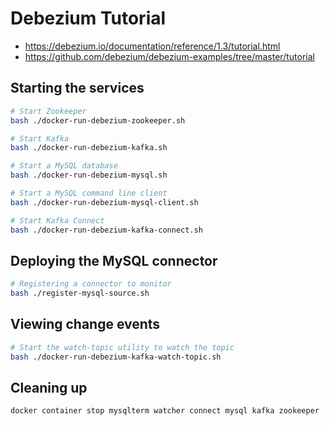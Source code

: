 # Debezium Tutorial

- https://debezium.io/documentation/reference/1.3/tutorial.html
- https://github.com/debezium/debezium-examples/tree/master/tutorial

## Starting the services

```bash
# Start Zookeeper
bash ./docker-run-debezium-zookeeper.sh

# Start Kafka
bash ./docker-run-debezium-kafka.sh

# Start a MySQL database
bash ./docker-run-debezium-mysql.sh

# Start a MySQL command line client
bash ./docker-run-debezium-mysql-client.sh

# Start Kafka Connect
bash ./docker-run-debezium-kafka-connect.sh
```

## Deploying the MySQL connector

```bash
# Registering a connector to monitor
bash ./register-mysql-source.sh
```

## Viewing change events

```bash
# Start the watch-topic utility to watch the topic
bash ./docker-run-debezium-kafka-watch-topic.sh
```

## Cleaning up

```bash
docker container stop mysqlterm watcher connect mysql kafka zookeeper
```
